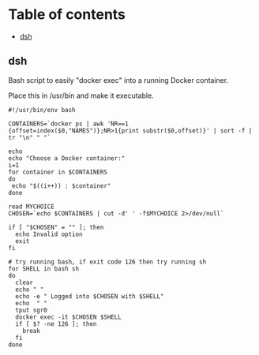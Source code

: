 # Table of contents

* [dsh](#dsh)

## dsh
Bash script to easily "docker exec" into a running Docker container.

Place this in /usr/bin and make it executable.
```
#!/usr/bin/env bash

CONTAINERS=`docker ps | awk 'NR==1 {offset=index($0,"NAMES")};NR>1{print substr($0,offset)}' | sort -f | tr "\n" " "`

echo
echo "Choose a Docker container:"
i=1
for container in $CONTAINERS
do
 echo "$((i++)) : $container"
done

read MYCHOICE
CHOSEN=`echo $CONTAINERS | cut -d' ' -f$MYCHOICE 2>/dev/null`

if [ "$CHOSEN" = "" ]; then
  echo Invalid option
  exit
fi

# try running bash, if exit code 126 then try running sh
for SHELL in bash sh
do
  clear
  echo " "
  echo -e " Logged into $CHOSEN with $SHELL"
  echo  " "
  tput sgr0
  docker exec -it $CHOSEN $SHELL
  if [ $? -ne 126 ]; then
    break
  fi
done
```
